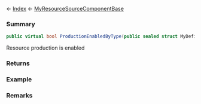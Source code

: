 ← [Index](Api-Index) ← [MyResourceSourceComponentBase](VRage.Game.Components.MyResourceSourceComponentBase)

### Summary

```csharp
public virtual bool ProductionEnabledByType(public sealed struct MyDefinitionId resourceTypeId)
```

Resource production is enabled

### Returns

### Example

### Remarks

